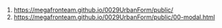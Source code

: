 1. <https://megafronteam.github.io/0029UrbanForm/public/>
2. <https://megafronteam.github.io/0029UrbanForm/public/00-modal.html>